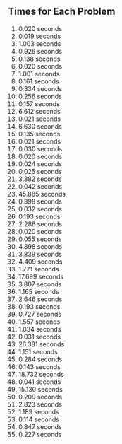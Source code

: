 ## Times for Each Problem

1.  0.020 seconds
2.  0.019 seconds
3.  1.003 seconds
4.  0.926 seconds
5.  0.138 seconds
6.  0.020 seconds
7.  1.001 seconds
8.  0.161 seconds
9.  0.334 seconds
10.  0.256 seconds
11.  0.157 seconds
12.  6.612 seconds
13.  0.021 seconds
14.  6.630 seconds
15.  0.135 seconds
16.  0.021 seconds
17.  0.030 seconds
18.  0.020 seconds
19.  0.024 seconds
20.  0.025 seconds
21.  3.382 seconds
22.  0.042 seconds
23.  45.885 seconds
24.  0.398 seconds
25.  0.032 seconds
26.  0.193 seconds
27.  2.286 seconds
28.  0.020 seconds
29.  0.055 seconds
30.  4.898 seconds
31.  3.839 seconds
32.  4.409 seconds
33.  1.771 seconds
34.  17.699 seconds
35.  3.807 seconds
36.  1.165 seconds
37.  2.646 seconds
38.  0.193 seconds
39.  0.727 seconds
40.  1.557 seconds
41.  1.034 seconds
42.  0.031 seconds
43.  26.381 seconds
44.  1.151 seconds
45.  0.284 seconds
46.  0.143 seconds
47.  18.732 seconds
48.  0.041 seconds
49.  15.130 seconds
50.  0.209 seconds
51.  2.823 seconds
52.  1.189 seconds
53.  0.114 seconds
54.  0.847 seconds
55.  0.227 seconds
